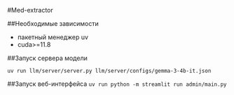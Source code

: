 #Med-extractor

##Необходимые зависимости
- пакетный менеджер uv
- cuda>=11.8

##Запуск сервера модели

`uv run llm/server/server.py llm/server/configs/gemma-3-4b-it.json`

##Запуск веб-интерфейса
`uv run python -m streamlit run admin/main.py`